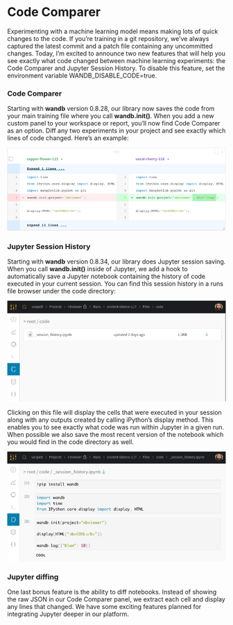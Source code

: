 # Code Comparer

Experimenting with a machine learning model means making lots of quick changes to the code. If you’re training in a git repository, we’ve always captured the latest commit and a patch file containing any uncommitted changes. Today, I’m excited to announce two new features that will help you see exactly what code changed between machine learning experiments: the Code Comparer and Jupyter Session History. To disable this feature, set the environment variable WANDB\_DISABLE\_CODE=true.

### Code Comparer

Starting with **wandb** version 0.8.28, our library now saves the code from your main training file where you call **wandb.init\(\)**. When you add a new custom panel to your workspace or report, you’ll now find Code Comparer as an option. Diff any two experiments in your project and see exactly which lines of code changed. Here’s an example:

![](../../.gitbook/assets/cc1.png)

### Jupyter Session History

Starting with **wandb** version 0.8.34, our library does Jupyter session saving. When you call **wandb.init\(\)** inside of Jupyter, we add a hook to automatically save a Jupyter notebook containing the history of code executed in your current session. You can find this session history in a runs file browser under the code directory:

![](../../.gitbook/assets/cc2%20%281%29.png)

Clicking on this file will display the cells that were executed in your session along with any outputs created by calling iPython’s display method. This enables you to see exactly what code was run within Jupyter in a given run. When possible we also save the most recent version of the notebook which you would find in the code directory as well.

![](../../.gitbook/assets/cc3.png)

### Jupyter diffing

One last bonus feature is the ability to diff notebooks. Instead of showing the raw JSON in our Code Comparer panel, we extract each cell and display any lines that changed. We have some exciting features planned for integrating Jupyter deeper in our platform.


